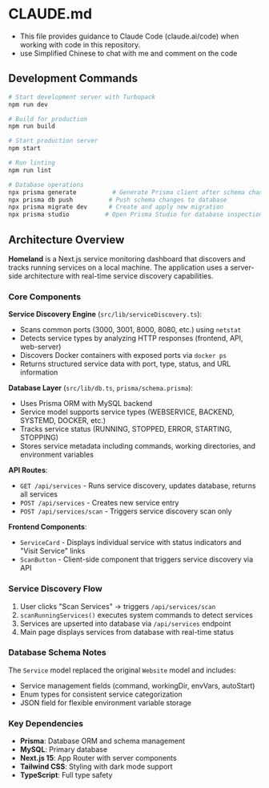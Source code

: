 # CLAUDE.md

- This file provides guidance to Claude Code (claude.ai/code) when working with code in this repository.
- use Simplified Chinese to chat with me and comment on the code

## Development Commands

```bash
# Start development server with Turbopack
npm run dev

# Build for production
npm run build

# Start production server
npm start

# Run linting
npm run lint

# Database operations
npx prisma generate          # Generate Prisma client after schema changes
npx prisma db push          # Push schema changes to database
npx prisma migrate dev      # Create and apply new migration
npx prisma studio          # Open Prisma Studio for database inspection
```

## Architecture Overview

**Homeland** is a Next.js service monitoring dashboard that discovers and tracks running services on a local machine. The application uses a server-side architecture with real-time service discovery capabilities.

### Core Components

**Service Discovery Engine** (`src/lib/serviceDiscovery.ts`):
- Scans common ports (3000, 3001, 8000, 8080, etc.) using `netstat`
- Detects service types by analyzing HTTP responses (frontend, API, web-server)
- Discovers Docker containers with exposed ports via `docker ps`
- Returns structured service data with port, type, status, and URL information

**Database Layer** (`src/lib/db.ts`, `prisma/schema.prisma`):
- Uses Prisma ORM with MySQL backend
- Service model supports service types (WEBSERVICE, BACKEND, SYSTEMD, DOCKER, etc.)
- Tracks service status (RUNNING, STOPPED, ERROR, STARTING, STOPPING)
- Stores service metadata including commands, working directories, and environment variables

**API Routes**:
- `GET /api/services` - Runs service discovery, updates database, returns all services
- `POST /api/services` - Creates new service entry
- `POST /api/services/scan` - Triggers service discovery scan only

**Frontend Components**:
- `ServiceCard` - Displays individual service with status indicators and "Visit Service" links
- `ScanButton` - Client-side component that triggers service discovery via API

### Service Discovery Flow

1. User clicks "Scan Services" → triggers `/api/services/scan`
2. `scanRunningServices()` executes system commands to detect services
3. Services are upserted into database via `/api/services` endpoint
4. Main page displays services from database with real-time status

### Database Schema Notes

The `Service` model replaced the original `Website` model and includes:
- Service management fields (command, workingDir, envVars, autoStart)
- Enum types for consistent service categorization
- JSON field for flexible environment variable storage

### Key Dependencies

- **Prisma**: Database ORM and schema management
- **MySQL**: Primary database
- **Next.js 15**: App Router with server components
- **Tailwind CSS**: Styling with dark mode support
- **TypeScript**: Full type safety
